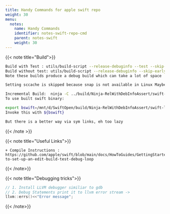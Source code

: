 ```yaml
---
title: Handy Commands for apple swift repo
weight: 30
menu:
  notes:
    name: Handy Commands
    identifier: notes-swift-repo-cmd
    parent: notes-swift
    weight: 30
---
```


<!-- Condition -->
{{< note title="Build">}}

```bash
Build with Test : utils/build-script --release-debuginfo --test --skip-early-swift-driver
Build without test: utils/build-script --release-debuginfo --skip-early-swift-driver
Note these builds produce a debug build which can take a lot of space

Setting sccache is skipped because snap is not available in Linux Maybe try later with alternatives like ccache

Incremental Build:  ninja -C ../build/Ninja-RelWithDebInfoAssert/swift-linux-x86_64/
To use built swift binary:

export bswift=/mnt/d/SwiftOpen/build/Ninja-RelWithDebInfoAssert/swift-linux-x86_64/bin/swift (Add to .bashrc if you want it permanently)
Invoke this with ${bswift}

But there is a better way via sym links, eh too lazy
```

{{< /note >}}

{{< note title="Useful Links">}}
```
+ Compile Instructions : https://github.com/apple/swift/blob/main/docs/HowToGuides/GettingStarted.md#how-to-set-up-an-edit-build-test-debug-loop
```
{{< /note>}}

{{< note title="Debugging tricks">}}
```cpp
// 1. Install LLVM debugger similiar to gdb 
// 2. Debug Statements print it to llvm error stream -> 
llvm::errs()<<"Error message";
```
{{< /note>}}